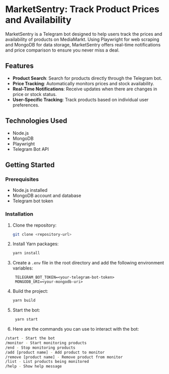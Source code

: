 # MarketSentry: Track Product Prices and Availability

MarketSentry is a Telegram bot designed to help users track the prices and availability of products on MediaMarkt. Using Playwright for web scraping and MongoDB for data storage, MarketSentry offers real-time notifications and price comparison to ensure you never miss a deal.

## Features

- **Product Search**: Search for products directly through the Telegram bot.
- **Price Tracking**: Automatically monitors prices and stock availability.
- **Real-Time Notifications**: Receive updates when there are changes in price or stock status.
- **User-Specific Tracking**: Track products based on individual user preferences.

## Technologies Used

- Node.js
- MongoDB
- Playwright
- Telegram Bot API

## Getting Started

### Prerequisites

- Node.js installed
- MongoDB account and database
- Telegram bot token

### Installation

1. Clone the repository:
   ```bash
   git clone <repository-url>
   ```
2. Install Yarn packages:
   ```bash
   yarn install
   ```
3. Create a `.env` file in the root directory and add the following environment variables:
   ```env
    TELEGRAM_BOT_TOKEN=<your-telegram-bot-token>
    MONGODB_URI=<your-mongodb-uri>
   ```
4. Build the project:
   ```bash
   yarn build
   ```
5. Start the bot:
   ```bash
    yarn start
   ```
6. Here are the commands you can use to interact with the bot:

```bash
/start - Start the bot
/monitor - Start monitoring products
/end - Stop monitoring products
/add [product name] - Add product to monitor
/remove [product name] - Remove product from monitor
/list - List products being monitored
/help - Show help message
```
